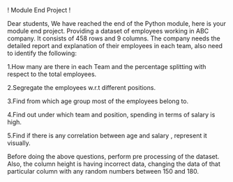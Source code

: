 ! Module End Project !

Dear students,
We have reached the end of the Python module, here is your module end project.
Providing a dataset of employees working in ABC company. It consists of 458 rows and 9 columns. 
The company needs the detailed report and explanation of their employees in each team, also need to identify the following:

1.How many are there in each Team and the percentage splitting with respect to the total employees.

2.Segregate the employees w.r.t different positions.

3.Find from which age group most of the employees belong to.

4.Find out under which team and position, spending in terms of salary is high.

5.Find if there is any correlation between age and salary , represent it visually.


Before doing the above questions, perform pre processing of the dataset. Also, the column height is having incorrect data, 
changing the data of that particular column with any random numbers between 150 and 180.

 
